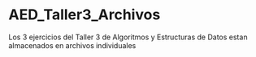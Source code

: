 # AED_Taller3_Archivos
Los 3 ejercicios del Taller 3 de Algoritmos y Estructuras de Datos estan almacenados en archivos individuales
